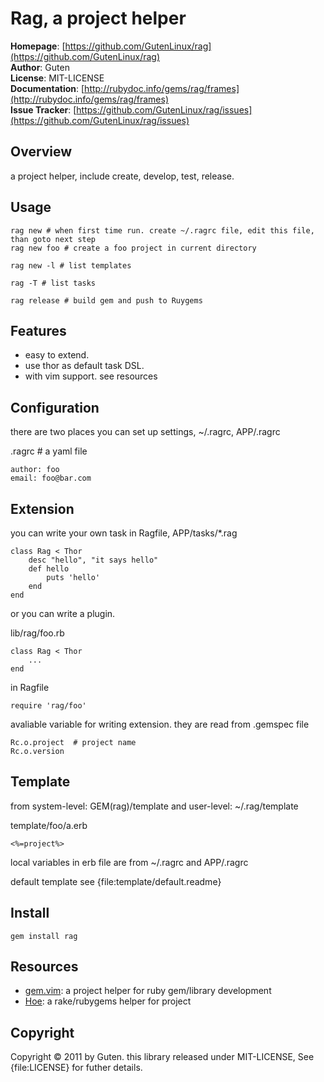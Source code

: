 Rag, a project helper
=====================

**Homepage**: [https://github.com/GutenLinux/rag](https://github.com/GutenLinux/rag) <br/>
**Author**:	Guten <br/>
**License**: MIT-LICENSE <br/>
**Documentation**: [http://rubydoc.info/gems/rag/frames](http://rubydoc.info/gems/rag/frames) <br/>
**Issue Tracker**: [https://github.com/GutenLinux/rag/issues](https://github.com/GutenLinux/rag/issues) <br/>

Overview
--------

a project helper, include create, develop, test, release.

Usage
-----

	rag new # when first time run. create ~/.ragrc file, edit this file, than goto next step
	rag new foo # create a foo project in current directory

	rag new -l # list templates

	rag -T # list tasks

	rag release # build gem and push to Ruygems


Features
--------

* easy to extend.
* use thor as default task DSL.
* with vim support. see resources 

Configuration
-------------

there are two places you can set up settings, ~/.ragrc, APP/.ragrc

.ragrc # a yaml file

	author: foo
	email: foo@bar.com

Extension
---------
 
you can write your own task in Ragfile, APP/tasks/\*.rag

	class Rag < Thor
		desc "hello", "it says hello"
		def hello
			puts 'hello'
		end
	end

or you can write a plugin.
	
lib/rag/foo.rb
	
	class Rag < Thor
		...
	end

in Ragfile

	require 'rag/foo'

avaliable variable for writing extension. they are read from .gemspec file

	Rc.o.project  # project name
	Rc.o.version


Template
--------

from system-level: GEM(rag)/template and user-level: ~/.rag/template

template/foo/a.erb

	<%=project%>

local variables in erb file are from ~/.ragrc and APP/.ragrc

default template see {file:template/default.readme}

Install
----------

	gem install rag

Resources
---------

* [gem.vim](https://github.com/GutenLinux/gem.vim): a project helper for ruby gem/library development
* [Hoe](https://github.com/seattlerb/hoe): a rake/rubygems helper for project


Copyright
---------
Copyright &copy; 2011 by Guten. this library released under MIT-LICENSE, See {file:LICENSE} for futher details.
